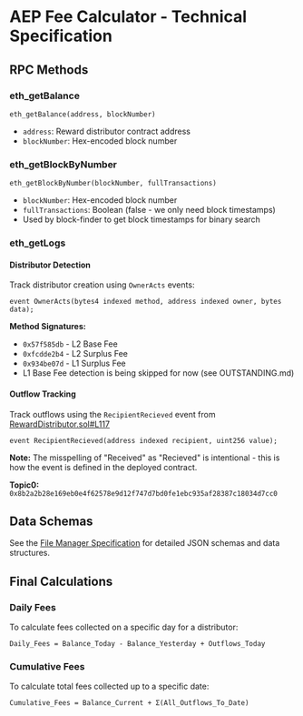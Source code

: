 # AEP Fee Calculator - Technical Specification

## RPC Methods

### eth_getBalance

```
eth_getBalance(address, blockNumber)
```

- `address`: Reward distributor contract address
- `blockNumber`: Hex-encoded block number

### eth_getBlockByNumber

```
eth_getBlockByNumber(blockNumber, fullTransactions)
```

- `blockNumber`: Hex-encoded block number
- `fullTransactions`: Boolean (false - we only need block timestamps)
- Used by block-finder to get block timestamps for binary search

### eth_getLogs

#### Distributor Detection

Track distributor creation using `OwnerActs` events:

```solidity
event OwnerActs(bytes4 indexed method, address indexed owner, bytes data);
```

**Method Signatures:**

- `0x57f585db` - L2 Base Fee
- `0xfcdde2b4` - L2 Surplus Fee
- `0x934be07d` - L1 Surplus Fee
- L1 Base Fee detection is being skipped for now (see OUTSTANDING.md)

#### Outflow Tracking

Track outflows using the `RecipientRecieved` event from [RewardDistributor.sol#L117](https://github.com/OffchainLabs/fund-distribution-contracts/blob/main/src/RewardDistributor.sol#L117)

```solidity
event RecipientRecieved(address indexed recipient, uint256 value);
```

**Note:** The misspelling of "Received" as "Recieved" is intentional - this is how the event is defined in the deployed contract.

**Topic0:** `0x8b2a2b28e169eb0e4f62578e9d12f747d7bd0fe1ebc935af28387c18034d7cc0`

## Data Schemas

See the [File Manager Specification](specs/file-manager.md#data-schemas) for detailed JSON schemas and data structures.

## Final Calculations

### Daily Fees

To calculate fees collected on a specific day for a distributor:

```
Daily_Fees = Balance_Today - Balance_Yesterday + Outflows_Today
```

### Cumulative Fees

To calculate total fees collected up to a specific date:

```
Cumulative_Fees = Balance_Current + Σ(All_Outflows_To_Date)
```
